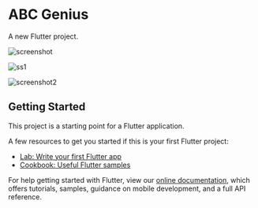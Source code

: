 # ABC Genius

A new Flutter project.

![screenshot](https://user-images.githubusercontent.com/73191264/111752718-11469680-88bc-11eb-9e00-8ae00f7cd724.png)

![ss1](https://user-images.githubusercontent.com/73191264/111756720-8ae08380-88c0-11eb-98f2-aee9c40490d0.png)

![screenshot2](https://user-images.githubusercontent.com/73191264/111752771-1e638580-88bc-11eb-8755-36cdc89d37f2.png)

## Getting Started

This project is a starting point for a Flutter application.

A few resources to get you started if this is your first Flutter project:

- [Lab: Write your first Flutter app](https://flutter.dev/docs/get-started/codelab)
- [Cookbook: Useful Flutter samples](https://flutter.dev/docs/cookbook)

For help getting started with Flutter, view our
[online documentation](https://flutter.dev/docs), which offers tutorials,
samples, guidance on mobile development, and a full API reference.

